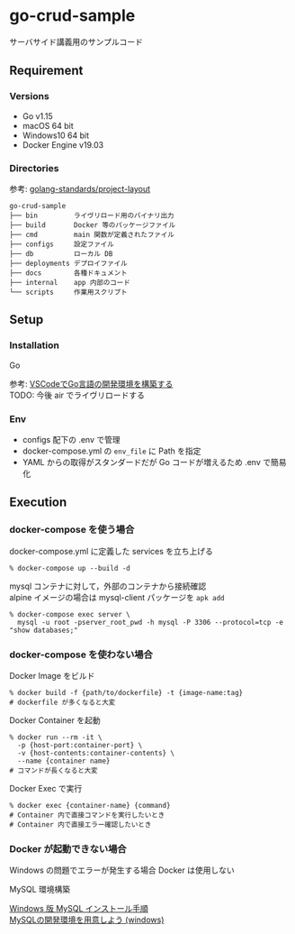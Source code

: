 # go-crud-sample

サーバサイド講義用のサンプルコード

## Requirement

### Versions

- Go v1.15  
- macOS 64 bit  
- Windows10 64 bit  
- Docker Engine v19.03  

### Directories

参考: [golang-standards/project-layout](https://github.com/golang-standards/project-layout)

```shell
go-crud-sample
├── bin         ライヴリロード用のバイナリ出力
├── build       Docker 等のパッケージファイル
├── cmd         main 関数が定義されたファイル
├── configs     設定ファイル
├── db          ローカル DB
├── deployments デプロイファイル
├── docs        各種ドキュメント
├── internal    app 内部のコード
└── scripts     作業用スクリプト
```

## Setup

### Installation

Go

参考: [VSCodeでGo言語の開発環境を構築する](https://qiita.com/melty_go/items/c977ba594efcffc8b567)  
TODO: 今後 air でライヴリロードする

### Env

- configs 配下の .env で管理
- docker-compose.yml の `env_file` に Path を指定
- YAML からの取得がスタンダードだが Go コードが増えるため .env で簡易化

## Execution

### docker-compose を使う場合

docker-compose.yml に定義した services を立ち上げる

`% docker-compose up --build -d`

mysql コンテナに対して，外部のコンテナから接続確認  
alpine イメージの場合は mysql-client パッケージを  `apk add`

```shell
% docker-compose exec server \
  mysql -u root -pserver_root_pwd -h mysql -P 3306 --protocol=tcp -e "show databases;"
```

### docker-compose を使わない場合

Docker Image をビルド

```shell
% docker build -f {path/to/dockerfile} -t {image-name:tag}
# dockerfile が多くなると大変
```

Docker Container を起動

```shell
% docker run --rm -it \
  -p {host-port:container-port} \
  -v {host-contents:container-contents} \
  --name {container name}
# コマンドが長くなると大変
```

Docker Exec で実行

```shell
% docker exec {container-name} {command}
# Container 内で直接コマンドを実行したいとき
# Container 内で直接エラー確認したいとき
```

### Docker が起動できない場合

Windows の問題でエラーが発生する場合 Docker は使用しない

MySQL 環境構築

[Windows 版 MySQL インストール手順](https://qiita.com/ryo-sato/items/bd026f5e627a746f1734)  
[MySQLの開発環境を用意しよう (windows)](https://prog-8.com/docs/mysql-env-win)
